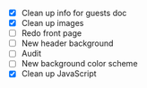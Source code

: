 - [x] Clean up info for guests doc
- [x] Clean up images
- [ ] Redo front page
- [ ] New header background
- [ ] Audit
- [ ] New background color scheme
- [x] Clean up JavaScript
